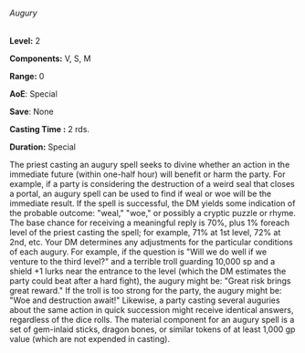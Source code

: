 ###### Augury

**Level:** 2

**Components:** V, S, M

**Range:** 0

**AoE**: Special

**Save**: None

**Casting Time :** 2 rds.

**Duration:** Special

The priest casting an augury spell seeks to divine whether an action in the immediate future (within one-half hour) will benefit or harm the party. For example, if a party is considering the destruction of a weird seal that closes a portal, an augury spell can be used to find if weal or woe will be the immediate result. If the spell is successful, the DM yields some indication of the probable outcome: "weal," "woe," or possibly a cryptic puzzle or rhyme. The base chance for receiving a meaningful reply is 70%, plus 1% foreach level of the priest casting the spell; for example, 71% at 1st level, 72% at 2nd, etc. Your DM determines any adjustments for the particular conditions of each augury. For example, if the question is "Will we do well if we venture to the third level?" and a terrible troll guarding 10,000 sp and a shield +1 lurks near the entrance to the level (which the DM estimates the party could beat after a hard fight), the augury might be: "Great risk brings great reward." If the troll is too strong for the party, the augury might be: "Woe and destruction await!" Likewise, a party casting several auguries about the same action in quick succession might receive identical answers, regardless of the dice rolls. The material component for an augury spell is a set of gem-inlaid sticks, dragon bones, or similar tokens of at least 1,000 gp value (which are not expended in casting).